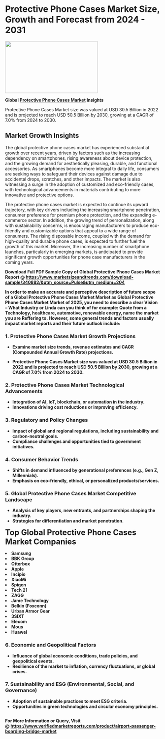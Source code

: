 <H1>Protective Phone Cases Market Size, Growth and Forecast from 2024 - 2031</H1><img class="aligncenter size-medium wp-image-584254" src="https://thirdeyenews.in/wp-content/uploads/2024/09/Global-Market-Research-300x168.jpeg" alt="" width="300" height="168" /><p><strong>Global&nbsp;<a href="https://www.marketsizeandtrends.com/download-sample/340882/&amp;utm_source=Pulse&amp;utm_medium=204">Protective Phone Cases Market</a> Insights</strong></p><p>Protective Phone Cases Market size was valued at USD 30.5 Billion in 2022 and is projected to reach USD 50.5 Billion by 2030, growing at a CAGR of 7.0% from 2024 to 2030.</p><p><h2>Market Growth Insights</h2> <p>The global protective phone cases market has experienced substantial growth over recent years, driven by factors such as the increasing dependency on smartphones, rising awareness about device protection, and the growing demand for aesthetically pleasing, durable, and functional accessories. As smartphones become more integral to daily life, consumers are seeking ways to safeguard their devices against damage due to accidental drops, scratches, and other impacts. The market is also witnessing a surge in the adoption of customized and eco-friendly cases, with technological advancements in materials contributing to more innovative and protective options.</p> <p><strong></strong></p> <p>The protective phone cases market is expected to continue its upward trajectory, with key drivers including the increasing smartphone penetration, consumer preference for premium phone protection, and the expanding e-commerce sector. In addition, the growing trend of personalization, along with sustainability concerns, is encouraging manufacturers to produce eco-friendly and customizable options that appeal to a wide range of consumers. The rising disposable income, coupled with the demand for high-quality and durable phone cases, is expected to further fuel the growth of this market. Moreover, the increasing number of smartphone launches, particularly in emerging markets, is anticipated to provide significant growth opportunities for phone case manufacturers in the coming years.</p> <p><strong></p><p><span class=""><strong>Download Full PDF Sample Copy of Global Protective Phone Cases Market Report</strong> @ <a href="https://www.marketsizeandtrends.com/download-sample/340882/&amp;utm_source=Pulse&amp;utm_medium=204" target="_blank">https://www.marketsizeandtrends.com/download-sample/340882/&amp;utm_source=Pulse&amp;utm_medium=204</a></span></p><p>In order to make an accurate and perceptive description of future scope of a Global&nbsp;Protective Phone Cases Market Market as Global&nbsp;Protective Phone Cases Market Market of 2025, you need to describe a clear Vision &ndash; What Industry or Linda can you think of for example: Quote from a Technology, healthcare, automotive, renewable energy, name the market you are Reffering to. However, some general trends and factors usually impact market reports and their future outlook include:</p><h3>1.&nbsp;<strong>Protective Phone Cases Market Growth Projections</strong></h3><ul><li>Examine market size trends, revenue estimates and CAGR (Compounded Annual Growth Rate) projections.</li><li><p>Protective Phone Cases Market size was valued at USD 30.5 Billion in 2022 and is projected to reach USD 50.5 Billion by 2030, growing at a CAGR of 7.0% from 2024 to 2030.</p></li></ul><h3>2.&nbsp;<strong>Protective Phone Cases Market Technological Advancements</strong></h3><ul><li>Integration of AI, IoT, blockchain, or automation in the industry.</li><li>Innovations driving cost reductions or improving efficiency.</li></ul><h3>3.&nbsp;<strong>Regulatory and Policy Changes</strong></h3><ul><li>Impact of global and regional regulations, including sustainability and carbon-neutral goals.</li><li>Compliance challenges and opportunities tied to government initiatives.</li></ul><h3>4.&nbsp;<strong>Consumer Behavior Trends</strong></h3><ul><li>Shifts in demand influenced by generational preferences (e.g., Gen Z, Millennials).</li><li>Emphasis on eco-friendly, ethical, or personalized products/services.</li></ul><h3>5.&nbsp;<strong>Global Protective Phone Cases Market Competitive Landscape</strong></h3><ul><li>Analysis of key players, new entrants, and partnerships shaping the industry.</li><li>Strategies for differentiation and market penetration.</li></ul><p data-pm-slice="1 1 []"><span style="color: inherit; font-family: inherit; font-size: 25px;">Top Global Protective Phone Cases Market Companies</span></p><div class="" data-test-id=""><p><li>Samsung</li><li> BBK Group</li><li> Otterbox</li><li> Apple</li><li> Incipio</li><li> XiaoMi</li><li> Spigen</li><li> Tech 21</li><li> ZAGG</li><li> Jame Technology</li><li> Belkin (Foxconn)</li><li> Urban Armor Gear</li><li> 3SIXT</li><li> Elecom</li><li> Mous</li><li> Huawei</li></p></div><h3>6.&nbsp;<strong>Economic and Geopolitical Factors</strong></h3><ul><li>Influence of global economic conditions, trade policies, and geopolitical events.</li><li>Resilience of the market to inflation, currency fluctuations, or global crises.</li></ul><h3>7.&nbsp;<strong>Sustainability and ESG (Environmental, Social, and Governance)</strong></h3><ul><li>Adoption of sustainable practices to meet ESG criteria.</li><li>Opportunities in green technologies and circular economy principles.</li></ul><h2><strong style="font-size: 14px;">For More Information or Query, Visit @&nbsp;</strong><a style="background-color: #ffffff; font-size: 14px;" href="https://www.marketsizeandtrends.com/report/protective-phone-cases-market/" target="_blank">https://www.verifiedmarketreports.com/product/airport-passenger-boarding-bridge-market</a></h2>
